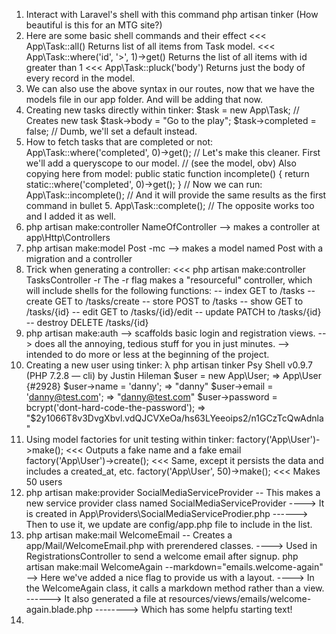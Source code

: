 1.  Interact with Laravel's shell with this command
      php artisan tinker
    (How beautiful is this for an MTG site?)
2.  Here are some basic shell commands and their effect
    <<< App\Task::all()
    Returns list of all items from Task model.
    <<< App\Task::where('id', '>', 1)->get()
    Returns the list of all items with id greater than 1
    <<< App\Task::pluck('body')
    Returns just the body of every record in the model.
3.  We can also use the above syntax in our routes, now that we have the models
    file in our app folder. And will be adding that now.
4. Creating new tasks directly within tinker:
    $task = new App\Task; // Creates new task
    $task->body = "Go to the play";
    $task->completed = false; // Dumb, we'll set a default instead.
5. How to fetch tasks that are completed or not:
     App\Task::where('completed', 0)->get();
     // Let's make this cleaner. First we'll add a queryscope to our model.
     // (see the model, obv) Also copying here from model:
     public static function incomplete()
     {
       return static::where('completed', 0)->get();
     }
     // Now we can run:
     App\Task::incomplete();
     // And it will provide the same results as the first command in bullet 5.
     App\Task::complete(); // The opposite works too and I added it as well.
6. php artisan make:controller NameOfController
   --> makes a controller at app\Http\Controllers
7. php artisan make:model Post -mc
   --> makes a model named Post with a migration and a controller
8. Trick when generating a controller:
  <<< php artisan make:controller TasksController -r
  The -r flag makes a "resourceful" controller, which will include shells for
  the following functions:
    -- index GET to /tasks
    -- create GET to /tasks/create
    -- store POST to /tasks
    -- show GET to /tasks/{id}
    -- edit GET to /tasks/{id}/edit
    -- update PATCH to /tasks/{id}
    -- destroy DELETE /tasks/{id}
9. php artisan make:auth
   --> scaffolds basic login and registration views.
   --> does all the annoying, tedious stuff for you in just minutes.
   --> intended to do more or less at the beginning of the project.
10. Creating a new user using tinker:
    λ php artisan tinker
    Psy Shell v0.9.7 (PHP 7.2.8 — cli) by Justin Hileman
    $user = new App\User;
    => App\User {#2928}
    $user->name = 'danny';
    => "danny"
    $user->email = 'danny@test.com';
    => "danny@test.com"
    $user->password = bcrypt('dont-hard-code-the-password');
    => "$2y$10$66T8v3DvgXbvl.vdQJCVXeOa/hs63LYeeoips2/n1GCzTcQwAdnla"
11. Using model factories for unit testing within tinker:
    factory('App\User')->make();
    <<< Outputs a fake name and a fake email
    factory('App\User')->create();
    <<< Same, except it persists the data and includes a created_at, etc.
    factory('App\User', 50)->make();
    <<< Makes 50 users
12. php artisan make:provider SocialMediaServiceProvider
    -- This makes a new service provider class named SocialMediaServiceProvider
    ----> It is created in App\Providers\SocialMediaServiceProdier.php
    ------> Then to use it, we update are config/app.php file to include in the list.
13. php artisan make:mail WelcomeEmail
    -- Creates a app/Mail/WelcomeEmail.php with prerendered classes.
    ----> Used in RegistrationsController to send a welcome email after signup.
    php artisan make:mail WelcomeAgain --markdown="emails.welcome-again"
    --> Here we've added a nice flag to provide us with a layout.
    ----> In the WelcomeAgain class, it calls a markdown method rather than a view.
    ------> It also generated a file at resources/views/emails/welcome-again.blade.php
    --------> Which has some helpfu starting text!
14. 
